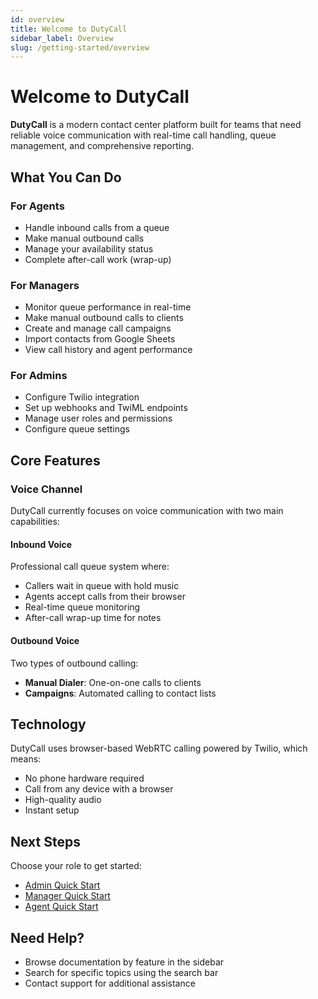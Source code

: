 ```yaml
---
id: overview
title: Welcome to DutyCall
sidebar_label: Overview
slug: /getting-started/overview
---
```


# Welcome to DutyCall

**DutyCall** is a modern contact center platform built for teams that need reliable voice communication with real-time call handling, queue management, and comprehensive reporting.

## What You Can Do

### For Agents
- Handle inbound calls from a queue
- Make manual outbound calls
- Manage your availability status
- Complete after-call work (wrap-up)

### For Managers
- Monitor queue performance in real-time
- Make manual outbound calls to clients
- Create and manage call campaigns
- Import contacts from Google Sheets
- View call history and agent performance

### For Admins
- Configure Twilio integration
- Set up webhooks and TwiML endpoints
- Manage user roles and permissions
- Configure queue settings

## Core Features

### Voice Channel
DutyCall currently focuses on voice communication with two main capabilities:

#### Inbound Voice
Professional call queue system where:
- Callers wait in queue with hold music
- Agents accept calls from their browser
- Real-time queue monitoring
- After-call wrap-up time for notes

#### Outbound Voice
Two types of outbound calling:
- **Manual Dialer**: One-on-one calls to clients
- **Campaigns**: Automated calling to contact lists

## Technology

DutyCall uses browser-based WebRTC calling powered by Twilio, which means:
- No phone hardware required
- Call from any device with a browser
- High-quality audio
- Instant setup

## Next Steps

Choose your role to get started:

- [Admin Quick Start](/getting-started/quick-start-admin)
- [Manager Quick Start](/getting-started/quick-start-manager)
- [Agent Quick Start](/getting-started/quick-start-agent)

## Need Help?

- Browse documentation by feature in the sidebar
- Search for specific topics using the search bar
- Contact support for additional assistance
